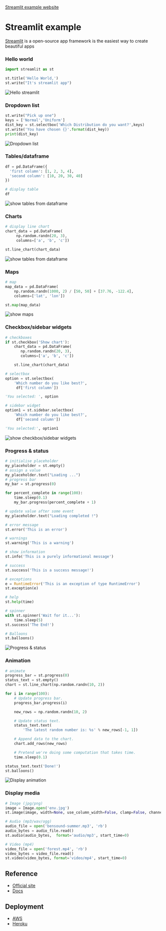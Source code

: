 [Streamlit example website](https://ajinkz.github.io/Streamlit-example/)

# Streamlit example
[Streamlit](https://www.streamlit.io/) is a open-source app framework is the easiest way to create beautiful apps 

### Hello world
```python
import streamlit as st

st.title('Hello World,')
st.write("It's streamlit app")
```
![Hello streamlit](/images/0.jpg)

### Dropdown list
```python
st.write("Pick up one")
keys = ['Normal','Uniform']
dist_key = st.selectbox('Which Distribution do you want?',keys)
st.write('You have chosen {}'.format(dist_key))
print(dist_key)
```
![Dropdown list](/images/1.gif)

### Tables/dataframe 
```python
df = pd.DataFrame({
  'first column': [1, 2, 3, 4],
  'second column': [10, 20, 30, 40]
})

# display table
df
```
![show tables from dataframe](/images/2.JPG)

### Charts
```python
# display line chart
chart_data = pd.DataFrame(
     np.random.randn(20, 3),
     columns=['a', 'b', 'c'])

st.line_chart(chart_data)
```
![show tables from dataframe](/images/3.gif)

### Maps
```python
# map
map_data = pd.DataFrame(
    np.random.randn(1000, 2) / [50, 50] + [37.76, -122.4],
    columns=['lat', 'lon'])

st.map(map_data)
```
![show maps](/images/4_map.gif)

### Checkbox/sidebar widgets
```python
# checkboxes
if st.checkbox('Show chart'):
    chart_data = pd.DataFrame(
       np.random.randn(20, 3),
       columns=['a', 'b', 'c'])

    st.line_chart(chart_data)

# selectbox
option = st.selectbox(
    'Which number do you like best?',
     df['first column'])

'You selected: ', option

# sidebar widget
option1 = st.sidebar.selectbox(
    'Which number do you like best?',
     df['second column'])

'You selected:', option1
```
![show checkbox/sidebar widgets](/images/5_checkbox_dropdown.gif)

### Progress & status
```python
# initialise placeholder
my_placeholder = st.empty()
# assign a value
my_placeholder.text("Loading ...")
# progress bar
my_bar = st.progress(0)

for percent_complete in range(100):
    time.sleep(0.1)
    my_bar.progress(percent_complete + 1)

# update value after some event
my_placeholder.text("Loading completed !")

# error message
st.error('This is an error')

# warnings
st.warning('This is a warning')

# show information
st.info('This is a purely informational message')

# success
st.success('This is a success message!')

# exceptions
e = RuntimeError('This is an exception of type RuntimeError')
st.exception(e)

# help
st.help(time)

# spinner
with st.spinner('Wait for it...'):
    time.sleep(5)
st.success('The End!')

# Balloons
st.balloons()
```
![Progress & status](/images/status.gif)

### Animation
```python
# animate
progress_bar = st.progress(0)
status_text = st.empty()
chart = st.line_chart(np.random.randn(10, 2))

for i in range(100):
    # Update progress bar.
    progress_bar.progress(i)

    new_rows = np.random.randn(10, 2)

    # Update status text.
    status_text.text(
        'The latest random number is: %s' % new_rows[-1, 1])

    # Append data to the chart.
    chart.add_rows(new_rows)

    # Pretend we're doing some computation that takes time.
    time.sleep(0.1)

status_text.text('Done!')
st.balloons()
```
![Display animation](/images/5_animate.gif)

### Display media
```python
# Image (jpg/png)
image = Image.open('env.jpg')
st.image(image, width=None, use_column_width=False, clamp=False, channels='RGB', format='JPEG', caption='Human & Environment')

# Audio (mp3/wav/ogg)
audio_file = open('bensound-summer.mp3', 'rb')
audio_bytes = audio_file.read()
st.audio(audio_bytes,  format='audio/mp3', start_time=0)

# Video (mp4)
video_file = open('forest.mp4', 'rb')
video_bytes = video_file.read()
st.video(video_bytes, format='video/mp4', start_time=0)
```


## Reference
* [Official site](https://www.streamlit.io/)
* [Docs](https://docs.streamlit.io/en/latest/)

## Deployment
* [AWS](https://mlwhiz.com/blog/2020/02/22/streamlitec2/)
* [Heroku](https://towardsdatascience.com/quickly-build-and-deploy-an-application-with-streamlit-988ca08c7e83)


